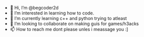- 👋 Hi, I’m @begcoder2d
- 👀 I’m interested in learning how to code.
- 🌱 I’m currently learning c++ and python trying to atleast
- 💞️ I’m looking to collaborate on making guis for games/h3acks
- 📫 How to reach me dont please unles i meassage you :]

<!---
begcoder2d/begcoder2d is a ✨ special ✨ repository because its `README.md` (this file) appears on your GitHub profile.
You can click the Preview link to take a look at your changes.
--->

